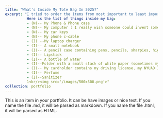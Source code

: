 ```yaml
---
title: "What's Inside My Tote Bag In 2025?"
excerpt: "I tried to order the items from most important to least important (the left side is more important, and the right side is not            important). N signifies items I need while I signifies items I characterize as "just in case" items. 
          Here is the list of things inside my bag: 
          - (N)-- My Phone & Phone case 
          - (N)-- My computer ( I really wish someone could invent something smaller with the same functionalities but smaller and                 lighter in weight) 
          - (N)-- My car keys
          - (N)-- My phone c-cable 
          - (I) --My laptop charger 
          - (I)-- A small notebook 
          - (I)-- A pencil case containing pens, pencils, sharpies, highlighters, pencil sharpener, and a stapler.
          - (I)-- Lipstick 
          - (I)-- A bottle of water
          - (I)--Folder with a small stack of white paper (sometimes my printed class readings). 
          - (I)-- My cardholder contains my driving license, my NYUAD ID, my NYUAD FAD card, a travel credit card, and my main credit              card.
          - (I)-- Perfume
          - (I)--Sanitizer
          1<br/><img src='/images/500x300.png'>"
collection: portfolio
---
```


This is an item in your portfolio. It can be have images or nice text. If you name the file .md, it will be parsed as markdown. If you name the file .html, it will be parsed as HTML. 
